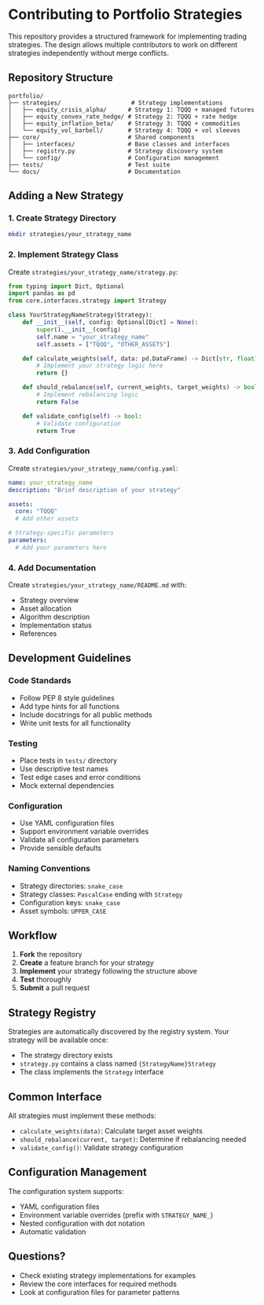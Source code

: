 # Contributing to Portfolio Strategies

This repository provides a structured framework for implementing trading strategies. The design allows multiple contributors to work on different strategies independently without merge conflicts.

## Repository Structure

```
portfolio/
├── strategies/                    # Strategy implementations
│   ├── equity_crisis_alpha/      # Strategy 1: TQQQ + managed futures
│   ├── equity_convex_rate_hedge/ # Strategy 2: TQQQ + rate hedge
│   ├── equity_inflation_beta/    # Strategy 3: TQQQ + commodities
│   └── equity_vol_barbell/       # Strategy 4: TQQQ + vol sleeves
├── core/                         # Shared components
│   ├── interfaces/               # Base classes and interfaces
│   ├── registry.py               # Strategy discovery system
│   └── config/                   # Configuration management
├── tests/                        # Test suite
└── docs/                         # Documentation
```

## Adding a New Strategy

### 1. Create Strategy Directory

```bash
mkdir strategies/your_strategy_name
```

### 2. Implement Strategy Class

Create `strategies/your_strategy_name/strategy.py`:

```python
from typing import Dict, Optional
import pandas as pd
from core.interfaces.strategy import Strategy

class YourStrategyNameStrategy(Strategy):
    def __init__(self, config: Optional[Dict] = None):
        super().__init__(config)
        self.name = "your_strategy_name"
        self.assets = ["TQQQ", "OTHER_ASSETS"]

    def calculate_weights(self, data: pd.DataFrame) -> Dict[str, float]:
        # Implement your strategy logic here
        return {}

    def should_rebalance(self, current_weights, target_weights) -> bool:
        # Implement rebalancing logic
        return False

    def validate_config(self) -> bool:
        # Validate configuration
        return True
```

### 3. Add Configuration

Create `strategies/your_strategy_name/config.yaml`:

```yaml
name: your_strategy_name
description: "Brief description of your strategy"

assets:
  core: "TQQQ"
  # Add other assets

# Strategy-specific parameters
parameters:
  # Add your parameters here
```

### 4. Add Documentation

Create `strategies/your_strategy_name/README.md` with:

- Strategy overview
- Asset allocation
- Algorithm description
- Implementation status
- References

## Development Guidelines

### Code Standards

- Follow PEP 8 style guidelines
- Add type hints for all functions
- Include docstrings for all public methods
- Write unit tests for all functionality

### Testing

- Place tests in `tests/` directory
- Use descriptive test names
- Test edge cases and error conditions
- Mock external dependencies

### Configuration

- Use YAML configuration files
- Support environment variable overrides
- Validate all configuration parameters
- Provide sensible defaults

### Naming Conventions

- Strategy directories: `snake_case`
- Strategy classes: `PascalCase` ending with `Strategy`
- Configuration keys: `snake_case`
- Asset symbols: `UPPER_CASE`

## Workflow

1. **Fork** the repository
2. **Create** a feature branch for your strategy
3. **Implement** your strategy following the structure above
4. **Test** thoroughly
5. **Submit** a pull request

## Strategy Registry

Strategies are automatically discovered by the registry system. Your strategy will be available once:

- The strategy directory exists
- `strategy.py` contains a class named `{StrategyName}Strategy`
- The class implements the `Strategy` interface

## Common Interface

All strategies must implement these methods:

- `calculate_weights(data)`: Calculate target asset weights
- `should_rebalance(current, target)`: Determine if rebalancing needed
- `validate_config()`: Validate strategy configuration

## Configuration Management

The configuration system supports:

- YAML configuration files
- Environment variable overrides (prefix with `STRATEGY_NAME_`)
- Nested configuration with dot notation
- Automatic validation

## Questions?

- Check existing strategy implementations for examples
- Review the core interfaces for required methods
- Look at configuration files for parameter patterns
